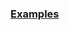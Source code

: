 
### [Examples](https://github.com/Mircea-MMXXI/azapy/blob/main/scripts/portfolios/Port_SMCR_examples.py)
